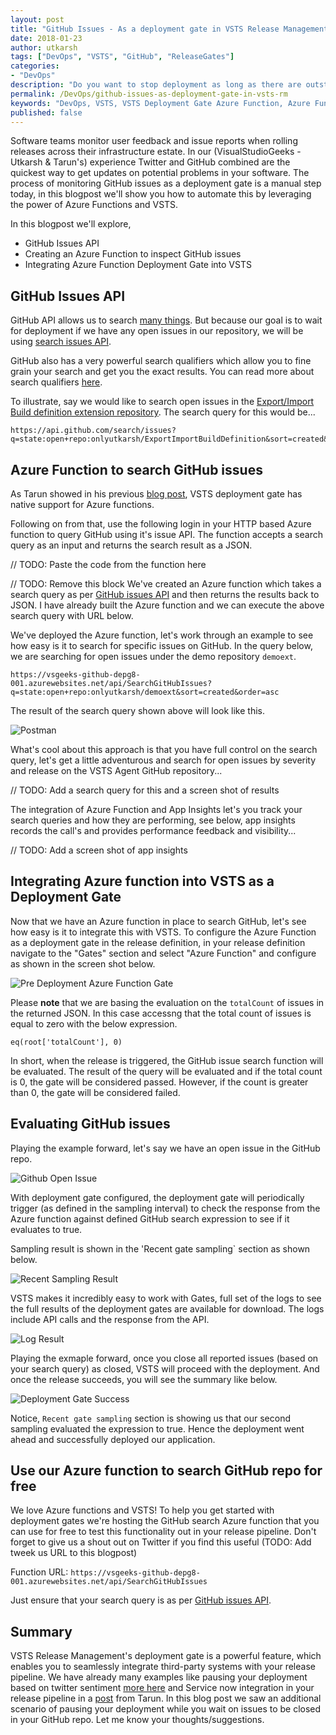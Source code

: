 ```yaml
---
layout: post
title: "GitHub Issues - As a deployment gate in VSTS Release Management"
date: 2018-01-23
author: utkarsh
tags: ["DevOps", "VSTS", "GitHub", "ReleaseGates"]
categories:
- "DevOps"
description: "Do you want to stop deployment as long as there are outstanding issues in your GitHub repository? In this blog post we will see how we can leverage powerful VSTS deployment gate functionality to validate all the necessary prerequisites for your next big deployment."
permalink: /DevOps/github-issues-as-deployment-gate-in-vsts-rm
keywords: "DevOps, VSTS, VSTS Deployment Gate Azure Function, Azure Function, Azure Function, GitHub, GitHub Issues, Deployment Gate, Release Management, Visual Studio"
published: false
---
```


Software teams monitor user feedback and issue reports when rolling releases across their infrastructure estate. In our (VisualStudioGeeks - Utkarsh & Tarun's) experience Twitter and GitHub combined are the quickest way to get updates on potential problems in your software. The process of monitoring GitHub issues as a deployment gate is a manual step today, in this blogpost we'll show you how to automate this by leveraging the power of Azure Functions and VSTS. 
<!--more-->

In this blogpost we'll explore, 
+ GitHub Issues API
+ Creating an Azure Function to inspect GitHub issues
+ Integrating Azure Function Deployment Gate into VSTS

## GitHub Issues API  ##

GitHub API allows us to search [many things](https://developer.github.com/v3/search/). But because our goal is to wait for deployment if we have any open issues in our repository, we will be using [search issues API](https://developer.github.com/v3/search/#search-issues).

GitHub also has a very powerful search qualifiers which allow you to fine grain your search and get you the exact results. You can read more about search qualifiers [here](https://help.github.com/articles/searching-issues-and-pull-requests/).

To illustrate, say we would like to search open issues in the [Export/Import Build definition extension repository](https://github.com/onlyutkarsh/ExportImportBuildDefinition). The search query for this would be...

```
https://api.github.com/search/issues?q=state:open+repo:onlyutkarsh/ExportImportBuildDefinition&sort=created&order=asc
```

## Azure Function to search GitHub issues ##

As Tarun showed in his previous [blog post](https://www.visualstudiogeeks.com/DevOps/IntegratingServiceNowWithVstsReleaseManagementUsingDeploymentGate), VSTS deployment gate has native support for Azure functions. 

Following on from that, use the following login in your HTTP based Azure function to query GitHub using it's issue API. The function accepts a search query as an input and returns the search result as a JSON.

// TODO: Paste the code from the function here

// TODO: Remove this block
We've created an Azure function which takes a search query as per [GitHub issues API](https://developer.github.com/v3/search/#search-issues) and then returns the results back to JSON. I have already built the Azure function and we can execute the above search query with URL below. 

We've deployed the Azure function, let's work through an example to see how easy is it to search for specific issues on GitHub. In the query below, we are searching for open issues under the demo repository `demoext`. 

```
https://vsgeeks-github-depg8-001.azurewebsites.net/api/SearchGitHubIssues?q=state:open+repo:onlyutkarsh/demoext&sort=created&order=asc
```

The result of the search query shown above will look like this.

![Postman](../images/screenshots/utkarsh/github-issues-deployment-gate/postman.png)

What's cool about this approach is that you have full control on the search query, let's get a little adventurous and search for open issues by severity and release on the VSTS Agent GitHub repository...

// TODO: Add a search query for this and a screen shot of results 

The integration of Azure Function and App Insights let's you track your search queries and how they are performing, see below, app insights records the call's and provides performance feedback and visibility...

// TODO: Add a screen shot of app insights 

## Integrating Azure function into VSTS as a Deployment Gate ##

Now that we have an Azure function in place to search GitHub, let's see how easy is it to integrate this with VSTS. To configure the Azure Function as a deployment gate in the release definition, in your release definition navigate to the "Gates" section and select "Azure Function" and configure as shown in the screen shot below.

![Pre Deployment Azure Function Gate](../images/screenshots/utkarsh/github-issues-deployment-gate/pre-deployment-azure-function-gate.png)

Please **note** that we are basing the evaluation on the `totalCount` of issues in the returned JSON. In this case accessng that the total count of issues is equal to zero with the below expression.

```
eq(root['totalCount'], 0)
```

In short, when the release is triggered, the GitHub issue search function will be evaluated. The result of the query will be evaluated and if the total count is 0, the gate will be considered passed. However, if the count is greater than 0, the gate will be considered failed. 

## Evaluating GitHub issues ##

Playing the example forward, let's say we have an open issue in the GitHub repo.

![Github Open Issue](../images/screenshots/utkarsh/github-issues-deployment-gate/github-open-issue.png)

With deployment gate configured, the deployment gate will periodically trigger (as defined in the sampling interval) to check the response from the Azure function against defined GitHub search expression to see if it evaluates to true. 

Sampling result is shown in the 'Recent gate sampling` section as shown below.

![Recent Sampling Result](../images/screenshots/utkarsh/github-issues-deployment-gate/recent-sampling-result.png)

 VSTS makes it incredibly easy to work with Gates, full set of the logs to see the full results of the deployment gates are available for download. The logs include API calls and the response from the API.

![Log Result](../images/screenshots/utkarsh/github-issues-deployment-gate/log-result.png)

Playing the exmaple forward, once you close all reported issues (based on your search query) as closed, VSTS will proceed with the deployment. And once the release succeeds, you will see the summary like below.

![Deployment Gate Success](../images/screenshots/utkarsh/github-issues-deployment-gate/deployment-gate-success.png)

Notice, `Recent gate sampling` section is showing us that our second sampling evaluated the expression to true. Hence the deployment went ahead and successfully deployed our application.

## Use our Azure function to search GitHub repo for free ##

We love Azure functions and VSTS! To help you get started with deployment gates we're hosting the GitHub search Azure function that you can use for free to test this functionality out in your release pipeline. Don't forget to give us a shout out on Twitter if you find this useful (TODO: Add tweek us URL to this blogpost)

Function URL: `https://vsgeeks-github-depg8-001.azurewebsites.net/api/SearchGitHubIssues`

Just ensure that your search query is as per [GitHub issues API](https://developer.github.com/v3/search/#search-issues).

## Summary ##

VSTS Release Management's deployment gate is a powerful feature, which enables you to seamlessly integrate third-party systems with your release pipeline. We have already many examples like pausing your deployment based on twitter sentiment [more here](https://blogs.msdn.microsoft.com/bharry/2017/12/15/twitter-sentiment-as-a-release-gate/) and Service now integration in your release pipeline in a [post](https://www.visualstudiogeeks.com/DevOps/IntegratingServiceNowWithVstsReleaseManagementUsingDeploymentGate) from Tarun. In this blog post we saw an additional scenario of pausing your deployment while you wait on issues to be closed in your GitHub repo. Let me know your thoughts/suggestions.

